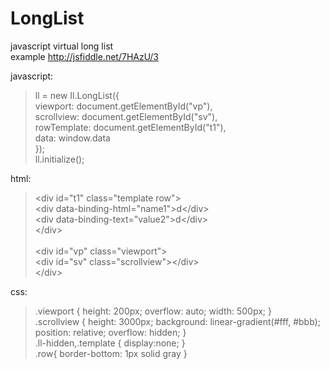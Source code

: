 LongList
========

javascript virtual long list
<br>
example http://jsfiddle.net/7HAzU/3

javascript: <br>
>ll = new Il.LongList({<br>
>    viewport: document.getElementById("vp"),<br>
>    scrollview: document.getElementById("sv"),<br>
>    rowTemplate: document.getElementById("t1"),<br>
>    data: window.data<br>
>});<br>
>ll.initialize();

html: <br>
> &lt;div id="t1" class="template row"&gt;<br>
>        &lt;div data-binding-html="name1"&gt;d&lt;/div&gt;<br>
>        &lt;div data-binding-text="value2"&gt;d&lt;/div&gt;<br>
>    &lt;/div&gt;<br>
> <br>
>&lt;div id="vp" class="viewport"&gt;<br>
>    &lt;div id="sv" class="scrollview"&gt;&lt;/div&gt;<br>
>&lt;/div><br>

css: <br>
>.viewport {
>    height: 200px;
>    overflow: auto;
>    width: 500px;
>}<br>
>.scrollview {
>    height: 3000px;
>    background: linear-gradient(#fff, #bbb);
>    position: relative;
>    overflow: hidden;
>}<br>
>.ll-hidden,.template {
>    display:none;
>}<br>
>.row{
>    border-bottom: 1px solid gray
>}<br>
